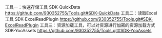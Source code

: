 工具一：快速存储工具 SDK-QuickData
    https://github.com/930352755/Tools.git#SDK-QuickData
工具二：读取Excel工具 SDK-ExcelReadPlugin
    https://github.com/930352755/Tools.git#SDK-ExcelReadPlugin
工具三：资源加载工具，可以对资源进行加密的资源加载方式 SDK-YooAssets
    https://github.com/930352755/Tools.git#SDK-YooAssets